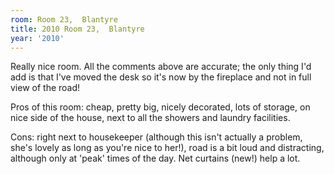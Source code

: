 ```yaml
---
room: Room 23,  Blantyre
title: 2010 Room 23,  Blantyre
year: '2010'
---
```


Really nice room. All the comments above are accurate; the only thing I'd add is that I've moved the desk so it's now by the fireplace and not in full view of the road!

Pros of this room: cheap, pretty big, nicely decorated, lots of storage, on nice side of the house, next to all the showers and laundry facilities.

Cons: right next to housekeeper (although this isn't actually a problem, she's lovely as long as you're nice to her!), road is a bit loud and distracting, although only at 'peak' times of the day. Net curtains (new!) help a lot.